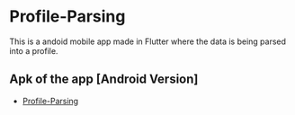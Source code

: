 # Profile-Parsing

This is a andoid mobile app made in Flutter where the data is being parsed into a profile. 

## Apk of the app [Android Version]
- [Profile-Parsing](https://github.com/SanskarModi22/Profile-Parsing/blob/main/Profile-Parsing.apk)
